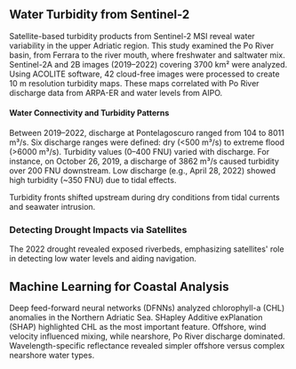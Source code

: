## Water Turbidity from Sentinel-2

Satellite-based turbidity products from Sentinel-2 MSI reveal water variability in the upper Adriatic region. This study examined the Po River basin, from Ferrara to the river mouth, where freshwater and saltwater mix.
Sentinel-2A and 2B images (2019–2022) covering 3700 km² were analyzed. Using ACOLITE software, 42 cloud-free images were processed to create 10 m resolution turbidity maps. These maps correlated with Po River discharge data from ARPA-ER and water levels from AIPO. 


#### Water Connectivity and Turbidity Patterns

Between 2019–2022, discharge at Pontelagoscuro ranged from 104 to 8011 m³/s. Six discharge ranges were defined: dry (<500 m³/s) to extreme flood (>6000 m³/s). Turbidity values (0–400 FNU) varied with discharge. For instance, on October 26, 2019, a discharge of 3862 m³/s caused turbidity over 200 FNU downstream. Low discharge (e.g., April 28, 2022) showed high turbidity (~350 FNU) due to tidal effects.

Turbidity fronts shifted upstream during dry conditions from tidal currents and seawater intrusion.

### Detecting Drought Impacts via Satellites

The 2022 drought revealed exposed riverbeds, emphasizing satellites' role in detecting low water levels and aiding navigation.


## Machine Learning for Coastal Analysis

Deep feed-forward neural networks (DFNNs) analyzed chlorophyll-a (CHL) anomalies in the Northern Adriatic Sea. SHapley Additive exPlanation (SHAP) highlighted CHL as the most important feature. Offshore, wind velocity influenced mixing, while nearshore, Po River discharge dominated. Wavelength-specific reflectance revealed simpler offshore versus complex nearshore water types.

